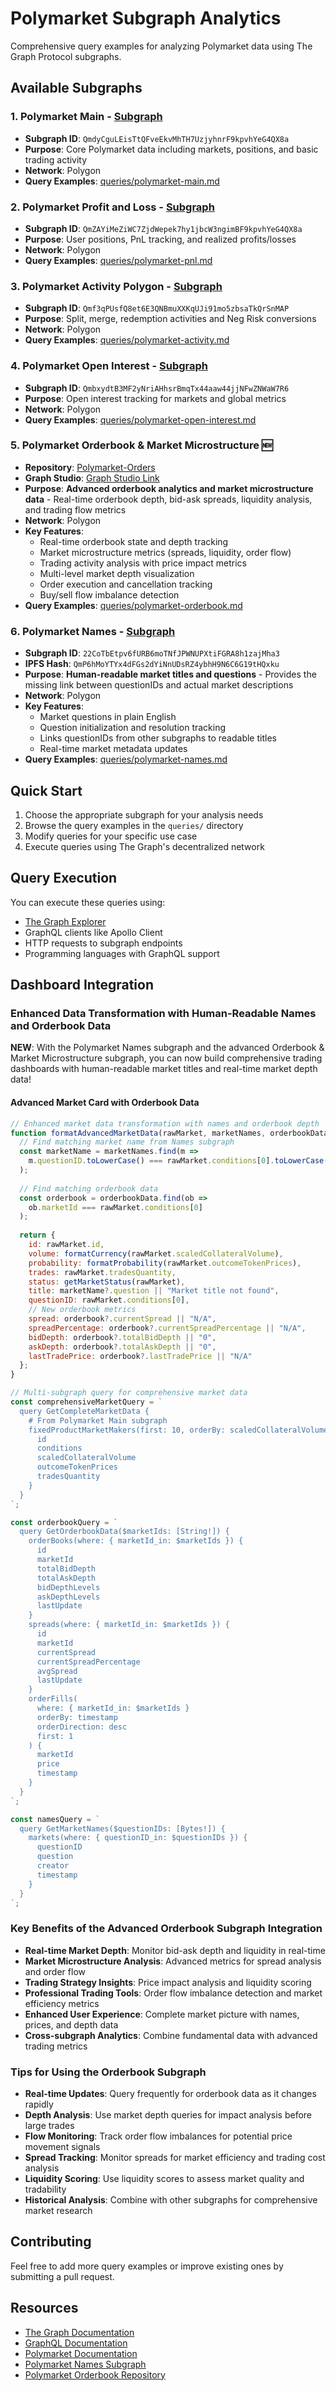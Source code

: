 # Polymarket Subgraph Analytics

Comprehensive query examples for analyzing Polymarket data using The Graph Protocol subgraphs.

## Available Subgraphs

### 1. Polymarket Main - [Subgraph](https://thegraph.com/explorer/subgraphs/81Dm16JjuFSrqz813HysXoUPvzTwE7fsfPk2RTf66nyC?view=Query&chain=arbitrum-one)
- **Subgraph ID**: `QmdyCguLEisTtQFveEkvMhTH7UzjyhnrF9kpvhYeG4QX8a`
- **Purpose**: Core Polymarket data including markets, positions, and basic trading activity
- **Network**: Polygon
- **Query Examples**: [queries/polymarket-main.md](queries/polymarket-main.md)

### 2. Polymarket Profit and Loss - [Subgraph](https://thegraph.com/explorer/subgraphs/6c58N5U4MtQE2Y8njfVrrAfRykzfqajMGeTMEvMmskVz?view=Query&chain=arbitrum-one)
- **Subgraph ID**: `QmZAYiMeZiWC7ZjdWepek7hy1jbcW3ngimBF9kpvhYeG4QX8a`
- **Purpose**: User positions, PnL tracking, and realized profits/losses
- **Network**: Polygon
- **Query Examples**: [queries/polymarket-pnl.md](queries/polymarket-pnl.md)

### 3. Polymarket Activity Polygon - [Subgraph](https://thegraph.com/explorer/subgraphs/Bx1W4S7kDVxs9gC3s2G6DS8kdNBJNVhMviCtin2DiBp?view=Query&chain=arbitrum-one)
- **Subgraph ID**: `Qmf3qPUsfQ8et6E3QNBmuXXKqUJi91mo5zbsaTkQrSnMAP`
- **Purpose**: Split, merge, redemption activities and Neg Risk conversions
- **Network**: Polygon
- **Query Examples**: [queries/polymarket-activity.md](queries/polymarket-activity.md)

### 4. Polymarket Open Interest - [Subgraph](https://thegraph.com/explorer/subgraphs/ELaW6RtkbmYNmMMU6hEPsghG9Ko3EXSmiRkH855M4qfF?view=Query&chain=arbitrum-one)
- **Subgraph ID**: `QmbxydtB3MF2yNriAHhsrBmqTx44aaw44jjNFwZNWaW7R6`
- **Purpose**: Open interest tracking for markets and global metrics
- **Network**: Polygon
- **Query Examples**: [queries/polymarket-open-interest.md](queries/polymarket-open-interest.md)

### 5. Polymarket Orderbook & Market Microstructure 🆕
- **Repository**: [Polymarket-Orders](https://github.com/PaulieB14/Polymarket-Orders)
- **Graph Studio**: [Graph Studio Link](https://api.studio.thegraph.com/query/111767/polymarket-orderbook/version/latest)
- **Purpose**: **Advanced orderbook analytics and market microstructure data** - Real-time orderbook depth, bid-ask spreads, liquidity analysis, and trading flow metrics
- **Network**: Polygon
- **Key Features**:
  - Real-time orderbook state and depth tracking
  - Market microstructure metrics (spreads, liquidity, order flow)
  - Trading activity analysis with price impact metrics
  - Multi-level market depth visualization
  - Order execution and cancellation tracking
  - Buy/sell flow imbalance detection
- **Query Examples**: [queries/polymarket-orderbook.md](queries/polymarket-orderbook.md)

### 6. Polymarket Names - [Subgraph](https://thegraph.com/explorer/subgraphs/22CoTbEtpv6fURB6moTNfJPWNUPXtiFGRA8h1zajMha3?view=Curators&chain=arbitrum-one)
- **Subgraph ID**: `22CoTbEtpv6fURB6moTNfJPWNUPXtiFGRA8h1zajMha3`
- **IPFS Hash**: `QmP6hMoYTYx4dFGs2dYiNnUDsRZ4ybhH9N6C6G19tHQxku`
- **Purpose**: **Human-readable market titles and questions** - Provides the missing link between questionIDs and actual market descriptions
- **Network**: Polygon
- **Key Features**:
  - Market questions in plain English
  - Question initialization and resolution tracking
  - Links questionIDs from other subgraphs to readable titles
  - Real-time market metadata updates
- **Query Examples**: [queries/polymarket-names.md](queries/polymarket-names.md)

## Quick Start

1. Choose the appropriate subgraph for your analysis needs
2. Browse the query examples in the `queries/` directory
3. Modify queries for your specific use case
4. Execute queries using The Graph's decentralized network

## Query Execution

You can execute these queries using:
- [The Graph Explorer](https://thegraph.com/explorer/subgraphs)
- GraphQL clients like Apollo Client
- HTTP requests to subgraph endpoints
- Programming languages with GraphQL support

## Dashboard Integration

### Enhanced Data Transformation with Human-Readable Names and Orderbook Data

**NEW**: With the Polymarket Names subgraph and the advanced Orderbook & Market Microstructure subgraph, you can now build comprehensive trading dashboards with human-readable market titles and real-time market depth data!

#### Advanced Market Card with Orderbook Data
```javascript
// Enhanced market data transformation with names and orderbook depth
function formatAdvancedMarketData(rawMarket, marketNames, orderbookData) {
  // Find matching market name from Names subgraph
  const marketName = marketNames.find(m => 
    m.questionID.toLowerCase() === rawMarket.conditions[0].toLowerCase()
  );
  
  // Find matching orderbook data
  const orderbook = orderbookData.find(ob => 
    ob.marketId === rawMarket.conditions[0]
  );
  
  return {
    id: rawMarket.id,
    volume: formatCurrency(rawMarket.scaledCollateralVolume),
    probability: formatProbability(rawMarket.outcomeTokenPrices),
    trades: rawMarket.tradesQuantity,
    status: getMarketStatus(rawMarket),
    title: marketName?.question || "Market title not found",
    questionID: rawMarket.conditions[0],
    // New orderbook metrics
    spread: orderbook?.currentSpread || "N/A",
    spreadPercentage: orderbook?.currentSpreadPercentage || "N/A",
    bidDepth: orderbook?.totalBidDepth || "0",
    askDepth: orderbook?.totalAskDepth || "0",
    lastTradePrice: orderbook?.lastTradePrice || "N/A"
  };
}

// Multi-subgraph query for comprehensive market data
const comprehensiveMarketQuery = `
  query GetCompleteMarketData {
    # From Polymarket Main subgraph
    fixedProductMarketMakers(first: 10, orderBy: scaledCollateralVolume, orderDirection: desc) {
      id
      conditions
      scaledCollateralVolume
      outcomeTokenPrices
      tradesQuantity
    }
  }
`;

const orderbookQuery = `
  query GetOrderbookData($marketIds: [String!]) {
    orderBooks(where: { marketId_in: $marketIds }) {
      id
      marketId
      totalBidDepth
      totalAskDepth
      bidDepthLevels
      askDepthLevels
      lastUpdate
    }
    spreads(where: { marketId_in: $marketIds }) {
      id
      marketId
      currentSpread
      currentSpreadPercentage
      avgSpread
      lastUpdate
    }
    orderFills(
      where: { marketId_in: $marketIds }
      orderBy: timestamp
      orderDirection: desc
      first: 1
    ) {
      marketId
      price
      timestamp
    }
  }
`;

const namesQuery = `
  query GetMarketNames($questionIDs: [Bytes!]) {
    markets(where: { questionID_in: $questionIDs }) {
      questionID
      question
      creator
      timestamp
    }
  }
`;
```

### Key Benefits of the Advanced Orderbook Subgraph Integration

- **Real-time Market Depth**: Monitor bid-ask depth and liquidity in real-time
- **Market Microstructure Analysis**: Advanced metrics for spread analysis and order flow
- **Trading Strategy Insights**: Price impact analysis and liquidity scoring
- **Professional Trading Tools**: Order flow imbalance detection and market efficiency metrics
- **Enhanced User Experience**: Complete market picture with names, prices, and depth data
- **Cross-subgraph Analytics**: Combine fundamental data with advanced trading metrics

### Tips for Using the Orderbook Subgraph

- **Real-time Updates**: Query frequently for orderbook data as it changes rapidly
- **Depth Analysis**: Use market depth queries for impact analysis before large trades
- **Flow Monitoring**: Track order flow imbalances for potential price movement signals
- **Spread Tracking**: Monitor spreads for market efficiency and trading cost analysis
- **Liquidity Scoring**: Use liquidity scores to assess market quality and tradability
- **Historical Analysis**: Combine with other subgraphs for comprehensive market research

## Contributing

Feel free to add more query examples or improve existing ones by submitting a pull request.

## Resources

- [The Graph Documentation](https://thegraph.com/docs/)
- [GraphQL Documentation](https://graphql.org/learn/)
- [Polymarket Documentation](https://docs.polymarket.com/)
- [Polymarket Names Subgraph](https://thegraph.com/explorer/subgraphs/22CoTbEtpv6fURB6moTNfJPWNUPXtiFGRA8h1zajMha3?view=Curators&chain=arbitrum-one)
- [Polymarket Orderbook Repository](https://github.com/PaulieB14/Polymarket-Orders)
